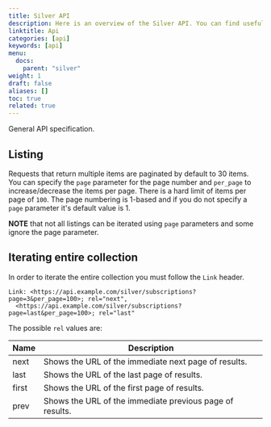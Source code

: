 ```yaml
---
title: Silver API
description: Here is an overview of the Silver API. You can find useful information about how to paginate the results and iterate through the entire collection.
linktitle: Api
categories: [api]
keywords: [api]
menu:
  docs:
    parent: "silver"
weight: 1
draft: false
aliases: []
toc: true
related: true
---
```


General API specification.

## Listing

Requests that return multiple items are paginated by default to 30 items. You can specify the `page` parameter for the page number and `per_page` to increase/decrease the items per page. There is a hard limit of items per page of `100`. The page numbering is 1-based and if you do not specify a `page` parameter it's default value is 1.

__NOTE__ that not all listings can be iterated using `page` parameters and some ignore the page parameter.

## Iterating entire collection

In order to iterate the entire collection you must follow the `Link` header.
```
Link: <https://api.example.com/silver/subscriptions?page=3&per_page=100>; rel="next",
  <https://api.example.com/silver/subscriptions?page=last&per_page=100>; rel="last"
```

The possible `rel` values are:

| Name	| Description                                                |
|-------|------------------------------------------------------------|
| next	| Shows the URL of the immediate next page of results.       |
| last	| Shows the URL of the last page of results.                 |
| first	| Shows the URL of the first page of results.                |
| prev	| Shows the URL of the immediate previous page of results.   |
